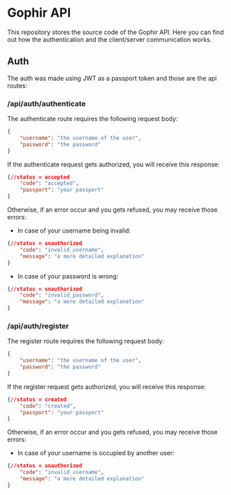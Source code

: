 # Gophir API
This repository stores the source code of the Gophir API. Here you can find out how the authentication and the client/server communication works.

## Auth
The auth was made using JWT as a passport token and those are the api routes:

### /api/auth/authenticate
The authenticate route requires the following request body:
```json
{
    "username": "the username of the user",
    "password": "the password"
}
```

If the authenticate request gets authorized, you will receive this response:
```json
{//status = accepted
    "code": "accepted",
    "passport": "your passport"
}
```
Otherwise, if an error occur and you gets refused, you may receive those errors:
- In case of your username being invalid:
```json
{//status = unauthorized
    "code": "invalid_username",
    "message": "a more detailed explanation"
}
```
- In case of your password is wrong:
```json
{//status = unauthorized
    "code": "invalid_password",
    "message": "a more detailed explanation"
}
```

### /api/auth/register
The register route requires the following request body:
```json
{
    "username": "the username of the user",
    "password": "the password"
}
```

If the register request gets authorized, you will receive this response:
```json
{//status = created
    "code": "created",
    "passport": "your passport"
}
```
Otherwise, if an error occur and you gets refused, you may receive those errors:
- In case of your username is occupied by another user:
```json
{//status = unauthorized
    "code": "invalid_username",
    "message": "a more detailed explanation"
}
```
